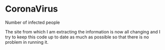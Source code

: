 # CoronaVirus
Number of infected people


The site from which I am extracting the information is now all changing and I try to keep this code up to date as much as possible so that there is no problem in running it.

